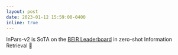```yaml
---
layout: post
date: 2023-01-12 15:59:00-0400
inline: true
---
```


InPars-v2 is SoTA on the [BEIR Leaderboard](https://eval.ai/web/challenges/challenge-page/1897/leaderboard/4475) in zero-shot Information Retrieval :stars:
